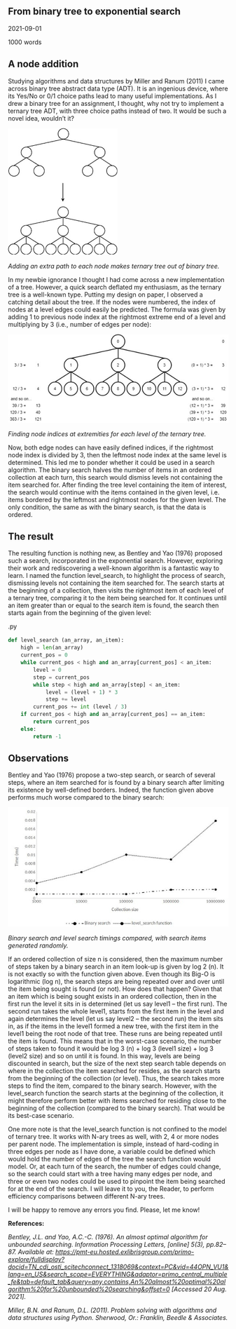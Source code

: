 
## From binary tree to exponential search

2021-09-01

1000 words


## A node addition

Studying algorithms and data structures by Miller and Ranum (2011) I came across binary tree abstract data type (ADT). It is an ingenious device, where its Yes/No or 0/1 choice paths lead to many useful implementations. As I drew a binary tree for an assignment, I thought, why not try to implement a ternary tree ADT, with three choice paths instead of two. It would be such a novel idea, wouldn’t it?


![Binary and ternary](assets/articles/2021/01_b_to_t.jpg "Binary to ternary")

_Adding an extra path to each node makes ternary tree out of binary tree._

In my newbie ignorance I thought I had come across a new implementation of a tree. However, a quick search deflated my enthusiasm, as the ternary tree is a well-known type. Putting my design on paper, I observed a catching detail about the tree. If the nodes were numbered, the index of nodes at a level edges could easily be predicted. The formula was given by adding 1 to previous node index at the rightmost extreme end of a level and multiplying by 3 (i.e., number of edges per node):

![Tree indices](assets/articles/2021/02_indices.jpg "Ternary tree indices")

_Finding node indices at extremities for each level of the ternary tree._

Now, both edge nodes can have easily defined indices, if the rightmost node index is divided by 3, then the leftmost node index at the same level is determined. This led me to ponder whether it could be used in a search algorithm. The binary search halves the number of items in an ordered collection at each turn, this search would dismiss levels not containing the item searched for. After finding the tree level containing the item of interest, the search would continue with the items contained in the given level, i.e. items bordered by the leftmost and rightmost nodes for the given level. The only condition, the same as with the binary search, is that the data is ordered.

## The result

The resulting function is nothing new, as Bentley and Yao (1976) proposed such a search, incorporated in the exponential search. However, exploring their work and rediscovering a well-known algorithm is a fantastic way to learn. I named the function level_search, to highlight the process of search, dismissing levels not containing the item searched for. The search starts at the beginning of a collection, then visits the rightmost item of each level of a ternary tree, comparing it to the item being searched for. It continues until an item greater than or equal to the search item is found, the search then starts again from the beginning of the given level:

.py

~~~python
def level_search (an_array, an_item):
    high = len(an_array)
    current_pos = 0
    while current_pos < high and an_array[current_pos] < an_item:
        level = 0
        step = current_pos
        while step < high and an_array[step] < an_item:
            level = (level + 1) * 3
            step += level
        current_pos += int (level / 3)
    if current_pos < high and an_array[current_pos] == an_item:
        return current_pos
    else:
        return -1
~~~

## Observations

Bentley and Yao (1976) propose a two-step search, or search of several steps, where an item searched for is found by a binary search after limiting its existence by well-defined borders. Indeed, the function given above performs much worse compared to the binary search:

![Binary search](assets/articles/2021/03_compared.jpg "Search timings compared")

_Binary search and level search timings compared, with search items generated randomly._

If an ordered collection of size n is considered, then the maximum number of steps taken by a binary search in an item look-up is given by log 2 (n). It is not exactly so with the function given above. Even though its Big-O is logarithmic (log n), the search steps are being repeated over and over until the item being sought is found (or not). How does that happen? Given that an item which is being sought exists in an ordered collection, then in the first run the level it sits in is determined (let us say level1 – the first run). The second run takes the whole level1, starts from the first item in the level and again determines the level (let us say level2 – the second run) the item sits in, as if the items in the level1 formed a new tree, with the first item in the level1 being the root node of that tree. These runs are being repeated until the item is found. This means that in the worst-case scenario, the number of steps taken to found it would be log 3 (n) + log 3 (level1 size) + log 3 (level2 size) and so on until it is found. In this way, levels are being discounted in search, but the size of the next step search table depends on where in the collection the item searched for resides, as the search starts from the beginning of the collection (or level). Thus, the search takes more steps to find the item, compared to the binary search. However, with the level_search function the search starts at the beginning of the collection, it might therefore perform better with items searched for residing close to the beginning of the collection (compared to the binary search). That would be its best-case scenario.

One more note is that the level_search function is not confined to the model of ternary tree. It works with N-ary trees as well, with 2, 4 or more nodes per parent node. The implementation is simple, instead of hard-coding in three edges per node as I have done, a variable could be defined which would hold the number of edges of the tree the search function would model. Or, at each turn of the search, the number of edges could change, so the search could start with a tree having many edges per node, and three or even two nodes could be used to pinpoint the item being searched for at the end of the search. I will leave it to you, the Reader, to perform efficiency comparisons between different N-ary trees.

I will be happy to remove any errors you find. Please, let me know!

**References:**

_Bentley, J.L. and Yao, A.C.-C. (1976). An almost optimal algorithm for unbounded searching. Information Processing Letters, [online] 5(3), pp.82–87. Available at: <https://pmt-eu.hosted.exlibrisgroup.com/primo-explore/fulldisplay?docid=TN_cdi_osti_scitechconnect_1318069&context=PC&vid=44OPN_VU1&lang=en_US&search_scope=EVERYTHING&adaptor=primo_central_multiple_fe&tab=default_tab&query=any,contains,An%20almost%20optimal%20algorithm%20for%20unbounded%20searching&offset=0> [Accessed 20 Aug. 2021]._

_Miller, B.N. and Ranum, D.L. (2011). Problem solving with algorithms and data structures using Python. Sherwood, Or.: Franklin, Beedle & Associates._

